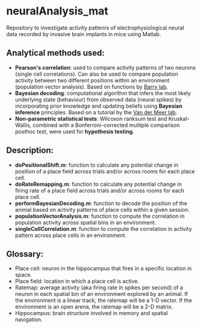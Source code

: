 # neuralAnalysis_mat

Repository to investigate activity pattenrs of electrophysiological neural data recorded by invasive brain implants in mice using Matlab. 

## Analytical methods used: 

- **Pearson's correlation**: used to compare activity patterns of two neurons (single cell correlations). Can also be used to compare population activity between two different positions within an environment (population vector analysis). Based on functions by [Barry lab](https://github.com/Barry-lab).
- **Bayesian decoding**: computational algorithm that infers the most likely underlying state (behaviour) from observed data (neural spikes) by incorporating prior knowledge and updating beliefs using **Bayesian inference** principles. Based on a tutorial by the [Van der Meer lab](https://github.com/vandermeerlab).
- **Non-parametric statistical tests**: Wilcoxon ranksum test and Kruskal-Wallis, combined with a Bonferroni-corrected multiple comparison posthoc test, were used for **hypothesis testing**. 

## Description: 

- **doPositionalShift.m**: function to calculate any potential change in position of a place field across trials and/or across rooms for each place cell. 
- **doRateRemapping.m**: function to calculate any potential change in firing rate of a place field across trials and/or across rooms for each place cell. 
- **performBayesianDecoding.m**: function to decode the position of the animal based on activity patterns of place cells within a given session. 
- **populationVectorAnalysis.m**: function to compute the correlation in population activity across spatial bins in an environment.
- **singleCellCorrelation.m**: function to compute the correlation in activity pattern across place cells in an environment. 

## Glossary:

- Place cell: neuron in the hippocampus that fires in a specific location in space.
- Place field: location in which a place cell is active.
- Ratemap: average activity (aka firing rate in spikes per second) of a neuron in each spatial bin of an environment explored by an animal. If the environment is a linear track, the ratemap will be a 1-D vector. If the environment is an open arena, the ratemap will be a 2-D matrix.
- Hippocampus: brain structure involved in memory and spatial navigation.
